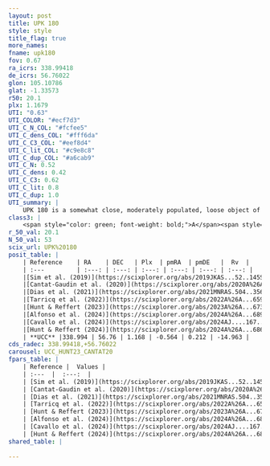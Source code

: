 ```yaml
---
layout: post
title: UPK 180
style: style
title_flag: true
more_names: 
fname: upk180
fov: 0.67
ra_icrs: 338.99418
de_icrs: 56.76022
glon: 105.10786
glat: -1.33573
r50: 20.1
plx: 1.1679
UTI: "0.63"
UTI_COLOR: "#ecf7d3"
UTI_C_N_COL: "#fcfee5"
UTI_C_dens_COL: "#fff6da"
UTI_C_C3_COL: "#eef8d4"
UTI_C_lit_COL: "#c9e8c8"
UTI_C_dup_COL: "#a6cab9"
UTI_C_N: 0.52
UTI_C_dens: 0.42
UTI_C_C3: 0.62
UTI_C_lit: 0.8
UTI_C_dup: 1.0
UTI_summary: |
    UPK 180 is a somewhat close, moderately populated, loose object of intermediate C3 quality. It is well-studied in the literature.
class3: |
    <span style="color: green; font-weight: bold;">A</span><span style="color: red; font-weight: bold;">C</span>
r_50_val: 20.1
N_50_val: 53
scix_url: UPK%20180
posit_table: |
    | Reference    | RA    | DEC   | Plx  | pmRA  | pmDE   |  Rv  |
    | :---         | :---: | :---: | :---: | :---: | :---: | :---: |
    |[Sim et al. (2019)](https://scixplorer.org/abs/2019JKAS...52..145S) | 339.018 | 56.673 | -- | -0.61 | 0.21 | -- |
    |[Cantat-Gaudin et al. (2020)](https://scixplorer.org/abs/2020A%26A...640A...1C) | 339.051 | 56.771 | 1.166 | -0.594 | 0.325 | -- |
    |[Dias et al. (2021)](https://scixplorer.org/abs/2021MNRAS.504..356D) | 339.096 | 56.793 | 1.163 | -0.589 | 0.386 | -14.301 |
    |[Tarricq et al. (2022)](https://scixplorer.org/abs/2022A%26A...659A..59T) | 339.02 | 56.689 | 1.162 | -0.56 | 0.179 | -- |
    |[Hunt & Reffert (2023)](https://scixplorer.org/abs/2023A%26A...673A.114H) | 338.843 | 56.528 | 1.171 | -0.508 | 0.267 | -17.58 |
    |[Alfonso et al. (2024)](https://scixplorer.org/abs/2024A%26A...689A..18A) | 341.663 | 57.897 | 1.066 | -0.354 | -0.544 | -- |
    |[Cavallo et al. (2024)](https://scixplorer.org/abs/2024AJ....167...12C) | 339.368 | 56.787 | 1.17 | -- | -- | -- |
    |[Hunt & Reffert (2024)](https://scixplorer.org/abs/2024A%26A...686A..42H) | 338.843 | 56.528 | 1.171 | -0.508 | 0.267 | -17.58 |
    | **UCC** |338.994 | 56.76 | 1.168 | -0.564 | 0.212 | -14.963 | 
cds_radec: 338.99418,+56.76022
carousel: UCC_HUNT23_CANTAT20
fpars_table: |
    | Reference |  Values |
    | :---  |  :---:  |
    | [Sim et al. (2019)](https://scixplorer.org/abs/2019JKAS...52..145S) | `d_pc=832, log(age)=8.55` |
    | [Cantat-Gaudin et al. (2020)](https://scixplorer.org/abs/2020A%26A...640A...1C) | `AVNN=0.56, DMNN=9.63, AgeNN=8.39` |
    | [Dias et al. (2021)](https://scixplorer.org/abs/2021MNRAS.504..356D) | `Av=1.195, Dist=842, logage=8.136, [Fe/H]=-0.108` |
    | [Tarricq et al. (2022)](https://scixplorer.org/abs/2022A%26A...659A..59T) | `Dist=825, logAgeNN=8.4` |
    | [Hunt & Reffert (2023)](https://scixplorer.org/abs/2023A%26A...673A.114H) | `AV50=1.026, diffAV50=0.982, MOD50=9.567, logAge50=8.035` |
    | [Alfonso et al. (2024)](https://scixplorer.org/abs/2024A%26A...689A..18A) | `AV=0.56012, MOD=9.62978, logAge=8.35445, Z=-0.1078` |
    | [Cavallo et al. (2024)](https://scixplorer.org/abs/2024AJ....167...12C) | `AV50=1.32, dMod50=9.55, logAge50=7.88, [Fe/H]50=-0.37` |
    | [Hunt & Reffert (2024)](https://scixplorer.org/abs/2024A%26A...686A..42H) | `MassJ=47.1617` |
shared_table: |
    
---
```

